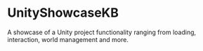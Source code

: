 # UnityShowcaseKB
A showcase of a Unity project functionality ranging from loading, interaction, world management and more.
